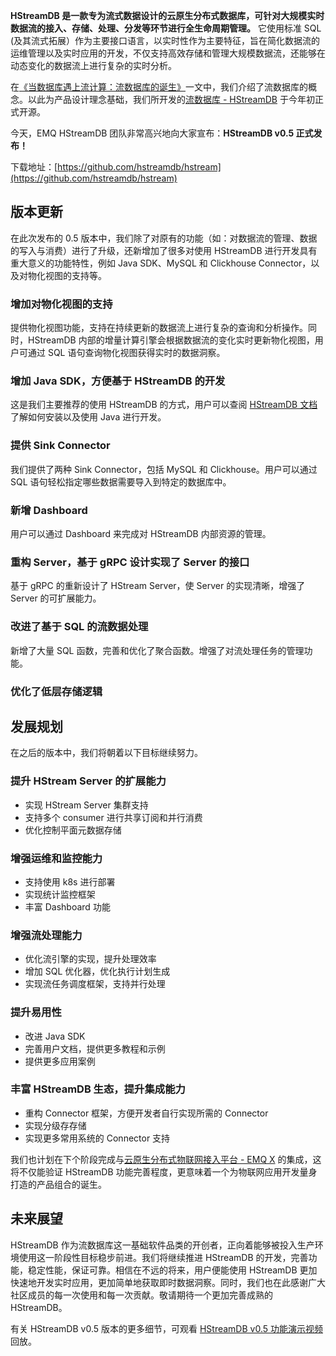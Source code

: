 **HStreamDB 是一款专为流式数据设计的云原生分布式数据库，可针对大规模实时数据流的接入、存储、处理、分发等环节进行全生命周期管理。** 它使用标准 SQL (及其流式拓展）作为主要接口语言，以实时性作为主要特征，旨在简化数据流的运维管理以及实时应用的开发，不仅支持高效存储和管理大规模数据流，还能够在动态变化的数据流上进行复杂的实时分析。

在[《当数据库遇上流计算：流数据库的诞生》](https://www.emqx.com/zh/blog/birth-of-streaming-database)一文中，我们介绍了流数据库的概念。以此为产品设计理念基础，我们所开发的[流数据库 - HStreamDB](https://www.emqx.com/zh/products/hstreamdb) 于今年初正式开源。

今天，EMQ HStreamDB 团队非常高兴地向大家宣布：**HStreamDB v0.5 正式发布！**

下载地址：[https://github.com/hstreamdb/hstream](https://github.com/hstreamdb/hstream)



## 版本更新

在此次发布的 0.5 版本中，我们除了对原有的功能（如：对数据流的管理、数据的写入与消费）进行了升级，还新增加了很多对使用 HStreamDB  进行开发具有重大意义的功能特性，例如 Java SDK、MySQL 和 Clickhouse Connector，以及对物化视图的支持等。

### 增加对物化视图的支持

提供物化视图功能，支持在持续更新的数据流上进行复杂的查询和分析操作。同时，HStreamDB 内部的增量计算引擎会根据数据流的变化实时更新物化视图，用户可通过 SQL 语句查询物化视图获得实时的数据洞察。

### 增加 Java SDK，方便基于 HStreamDB 的开发

这是我们主要推荐的使用 HStreamDB 的方式，用户可以查阅 [HStreamDB 文档](https://docs.hstream.io/develop/java-sdk/installation/)了解如何安装以及使用 Java 进行开发。

### 提供 Sink Connector

我们提供了两种 Sink Connector，包括 MySQL 和 Clickhouse。用户可以通过 SQL 语句轻松指定哪些数据需要导入到特定的数据库中。

### 新增 Dashboard

用户可以通过 Dashboard 来完成对 HStreamDB 内部资源的管理。

### 重构 Server，基于 gRPC 设计实现了 Server 的接口

基于 gRPC 的重新设计了 HStream Server，使 Server 的实现清晰，增强了 Server 的可扩展能力。

### 改进了基于 SQL 的流数据处理

新增了大量 SQL 函数，完善和优化了聚合函数。增强了对流处理任务的管理功能。

### 优化了低层存储逻辑



## 发展规划

在之后的版本中，我们将朝着以下目标继续努力。

### 提升 HStream Server 的扩展能力

- 实现 HStream Server 集群支持
- 支持多个 consumer 进行共享订阅和并行消费
- 优化控制平面元数据存储

### 增强运维和监控能力

- 支持使用 k8s 进行部署
- 实现统计监控框架
- 丰富 Dashboard 功能

### 增强流处理能力

- 优化流引擎的实现，提升处理效率
- 增加 SQL 优化器，优化执行计划生成
- 实现流任务调度框架，支持并行处理

### 提升易用性

- 改进 Java SDK
- 完善用户文档，提供更多教程和示例
- 提供更多应用案例

### 丰富 HStreamDB 生态，提升集成能力

- 重构 Connector 框架，方便开发者自行实现所需的 Connector
- 实现分级存存储
- 实现更多常用系统的 Connector 支持

我们也计划在下个阶段完成与[云原生分布式物联网接入平台 - EMQ X](https://www.emqx.com/zh/products/emqx) 的集成，这将不仅能验证 HStreamDB 功能完善程度，更意味着一个为物联网应用开发量身打造的产品组合的诞生。



## 未来展望

HStreamDB 作为流数据库这一基础软件品类的开创者，正向着能够被投入生产环境使用这一阶段性目标稳步前进。我们将继续推进 HStreamDB  的开发，完善功能，稳定性能，保证可靠。相信在不远的将来，用户便能使用 HStreamDB  更加快速地开发实时应用，更加简单地获取即时数据洞察。同时，我们也在此感谢广大社区成员的每一次使用和每一次贡献。敬请期待一个更加完善成熟的  HStreamDB。

有关 HStreamDB v0.5 版本的更多细节，可观看 [HStreamDB v0.5 功能演示视频](https://www.emqx.com/zh/resources/hstreamdb-v-0-5-features-demo)回放。
